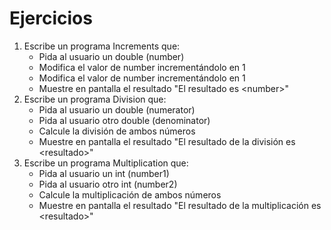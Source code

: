 # Ejercicios

1. Escribe un programa Increments que:
   * Pida al usuario un double (number)
   * Modifica el valor de number incrementándolo en 1
   * Modifica el valor de number incrementándolo en 1
   * Muestre en pantalla el resultado "El resultado es \<number>"
2. Escribe un programa Division que:
   * Pida al usuario un double (numerator)
   * Pida al usuario otro double (denominator)
   * Calcule la división de ambos números
   * Muestre en pantalla el resultado "El resultado de la división es \<resultado>"
3. Escribe un programa Multiplication que:
   * Pida al usuario un int (number1)
   * Pida al usuario otro int (number2)
   * Calcule la multiplicación de ambos números
   * Muestre en pantalla el resultado "El resultado de la multiplicación es \<resultado>"
